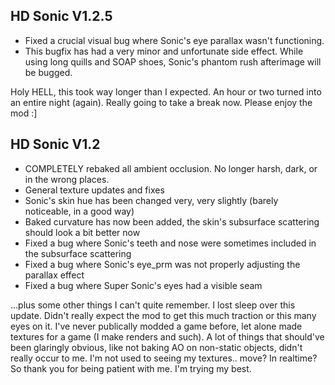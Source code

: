 ## HD Sonic V1.2.5
- Fixed a crucial visual bug where Sonic's eye parallax wasn't functioning.
- This bugfix has had a very minor and unfortunate side effect. While using long quills and SOAP shoes, Sonic's phantom rush afterimage will be bugged.

Holy HELL, this took way longer than I expected. An hour or two turned into an entire night (again). Really going to take a break now. Please enjoy the mod :]

## HD Sonic V1.2
- COMPLETELY rebaked all ambient occlusion. No longer harsh, dark, or in the wrong places.
- General texture updates and fixes
- Sonic's skin hue has been changed very, very slightly (barely noticeable, in a good way)
- Baked curvature has now been added, the skin's subsurface scattering should look a bit better now
- Fixed a bug where Sonic's teeth and nose were sometimes included in the subsurface scattering
- Fixed a bug where Sonic's eye_prm was not properly adjusting the parallax effect
- Fixed a bug where Super Sonic's eyes had a visible seam

...plus some other things I can't quite remember. I lost sleep over this update. Didn't really expect the mod to get this much traction or this many eyes on it. I've never publically modded a game before, let alone made textures for a game (I make renders and such). A lot of things that should've been glaringly obvious, like not baking AO on non-static objects, didn't really occur to me. I'm not used to seeing my textures.. move? In realtime? So thank you for being patient with me. I'm trying my best.
